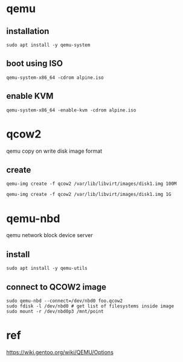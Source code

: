 # qemu

## installation

`sudo apt install -y qemu-system`

## boot using ISO

`qemu-system-x86_64 -cdrom alpine.iso`

## enable KVM	

`qemu-system-x86_64 -enable-kvm -cdrom alpine.iso`

# qcow2

qemu copy on write disk image format

## create

`qemu-img create -f qcow2 /var/lib/libvirt/images/disk1.img 100M`

`qemu-img create -f qcow2 /var/lib/libvirt/images/disk1.img 1G`

# qemu-nbd

qemu network block device server

## install

`sudo apt install -y qemu-utils`

## connect to QCOW2 image

```
sudo qemu-nbd --connect=/dev/nbd0 foo.qcow2
sudo fdisk -l /dev/nbd0 # get list of filesystems inside image
sudo mount -r /dev/nbd0p3 /mnt/point
``` 

# ref

https://wiki.gentoo.org/wiki/QEMU/Options
